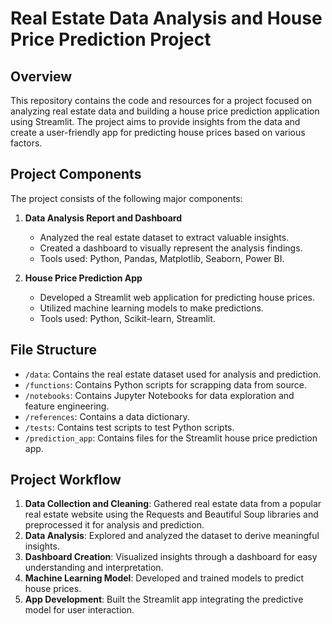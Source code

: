 # Real Estate Data Analysis and House Price Prediction Project

## Overview
This repository contains the code and resources for a project focused on analyzing real estate data and building a house price prediction application using Streamlit. The project aims to provide insights from the data and create a user-friendly app for predicting house prices based on various factors.

## Project Components
The project consists of the following major components:

1. **Data Analysis Report and Dashboard**
   - Analyzed the real estate dataset to extract valuable insights.
   - Created a dashboard to visually represent the analysis findings.
   - Tools used: Python, Pandas, Matplotlib, Seaborn, Power BI.

2. **House Price Prediction App**
   - Developed a Streamlit web application for predicting house prices.
   - Utilized machine learning models to make predictions.
   - Tools used: Python, Scikit-learn, Streamlit.

## File Structure
- `/data`: Contains the real estate dataset used for analysis and prediction.
- `/functions`: Contains Python scripts for scrapping data from source.
- `/notebooks`: Contains Jupyter Notebooks for data exploration and feature engineering.
- `/references`: Contains a data dictionary.
- `/tests`:  Contains test scripts to test Python scripts.
- `/prediction_app`: Contains files for the Streamlit house price prediction app.

## Project Workflow
1. **Data Collection and Cleaning**: Gathered real estate data from a popular real estate website using the Requests and Beautiful Soup libraries and preprocessed it for analysis and prediction.
2. **Data Analysis**: Explored and analyzed the dataset to derive meaningful insights.
3. **Dashboard Creation**: Visualized insights through a dashboard for easy understanding and interpretation.
4. **Machine Learning Model**: Developed and trained models to predict house prices.
5. **App Development**: Built the Streamlit app integrating the predictive model for user interaction.

